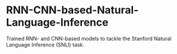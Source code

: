 # RNN-CNN-based-Natural-Language-Inference
Trained RNN- and CNN-based models to tackle the Stanford Natural Language Inference (SNLI) task.

